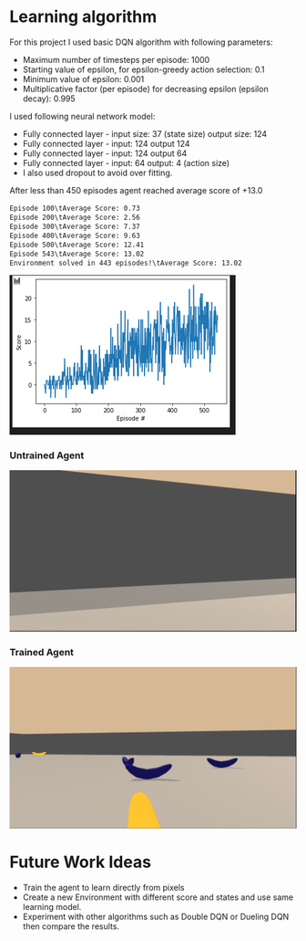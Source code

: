 # Learning algorithm
For this project I used basic DQN algorithm with following parameters:

- Maximum number of timesteps per episode: 1000
- Starting value of epsilon, for epsilon-greedy action selection: 0.1
- Minimum value of epsilon: 0.001
- Multiplicative factor (per episode) for decreasing epsilon (epsilon decay): 0.995

I used following neural network model:

- Fully connected layer - input size: 37 (state size) output size: 124
- Fully connected layer - input: 124 output 124
- Fully connected layer - input: 124 output 64
- Fully connected layer - input: 64 output: 4 (action size)
- I also used dropout to avoid over fitting.

After less than 450 episodes agent reached average score of +13.0
```
Episode 100\tAverage Score: 0.73
Episode 200\tAverage Score: 2.56
Episode 300\tAverage Score: 7.37
Episode 400\tAverage Score: 9.63
Episode 500\tAverage Score: 12.41
Episode 543\tAverage Score: 13.02
Environment solved in 443 episodes!\tAverage Score: 13.02
```
![result](resources/plot1.PNG)

### Untrained Agent
![untrained](resources/untrained.gif)

### Trained Agent
![trained](resources/trained.gif)

# Future Work Ideas
- Train the agent to learn directly from pixels
- Create a new Environment with different score and states and use same learning model.
- Experiment with other algorithms such as Double DQN or Dueling DQN then compare the results.